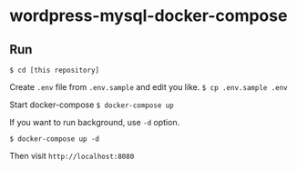 # wordpress-mysql-docker-compose

## Run
`$ cd [this repository]`

Create `.env` file from `.env.sample` and edit you like.
`$ cp .env.sample .env`

Start docker-compose
`$ docker-compose up`


If you want to run background, use `-d` option.

`$ docker-compose up -d`

Then visit `http://localhost:8080`
